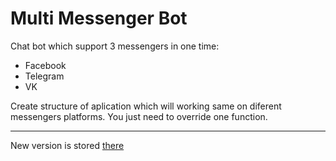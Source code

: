 # Multi Messenger Bot
Chat bot which support 3 messengers in one time:
- Facebook
- Telegram
- VK

Create structure of aplication which will working same on diferent messengers platforms. You just need to override one function.

__________________________________________________________________________________________________________________________________________

New version is stored [there](https://github.com/starkov79/Multi-Messengers-Bot-2)
